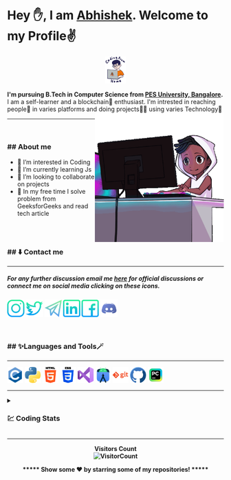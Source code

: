# Hey ✋, I am <a href="https://www.linkedin.com/in/abhishek-honnapure-547636232/" target="_blank">Abhishek</a>. Welcome to my Profile✌️

<div id="header" align="center">
<img src="https://github.com/its-abhishek/its-abhishek/blob/026c050a3d7c23a83eefb77e9692b9dd2f726dc9/giphy.gif" width="10%">
</div>

<b>I'm pursuing B.Tech in Computer Science from [PES University, Bangalore](https://www.pes.edu).</b><br>
I am a self-learner and a blockchain🔗 enthusiast. I'm intrested in reaching people🤝 in varies platforms and doing projects👨‍💻 using varies Technology🤖<br>
<img align="right" src="https://github.com/its-abhishek/its-abhishek/blob/2f65a14544ede2d7f61bbaa79ac81acfebed0482/gif2.gif" width="300">
<hr>
<br>

<h3>## About me</h3>

- 👀 I’m interested in Coding<br>
- 🌱 I’m currently learning Js<br>
- 💞️ I’m looking to collaborate on projects<br>
- 💫 In my free time I solve problem from GeeksforGeeks and read tech article<br><br>

<br>
<h3>## ⬇️ Contact me</h3>
<hr>
<h5>For any further discussion email me <a href = "mailto:abhihonnapure@gmail.com">here</a> for official discussions or connect me on social media clicking on these icons.<h5>
<p align = "justify">
 <a href = "https://www.instagram.com/_its__abhi__7/"><img src = "https://github.com/its-abhishek/its-abhishek/blob/fadc9cad3c594970c7695bbd559165a1ad33da92/instagram%20.png"height = 40 width = 40/></a>
 <a href = "https://twitter.com/honnapure"><img src = "https://github.com/its-abhishek/its-abhishek/blob/fadc9cad3c594970c7695bbd559165a1ad33da92/twitter.png" 
 height = 40 width = 40/></a>
 <a href = "https://t.me/Honnpure"><img src = "https://github.com/its-abhishek/its-abhishek/blob/fadc9cad3c594970c7695bbd559165a1ad33da92/telegram.png" height = 40 width = 40/></a>
 <a href = "https://www.linkedin.com/in/abhishek-honnapure-547636232/"><img src = "https://github.com/its-abhishek/its-abhishek/blob/fadc9cad3c594970c7695bbd559165a1ad33da92/linkedin.png" height = 40 width = 40/></a>
 <a href = "https://www.facebook.com/abhi.honnapure/"><img src = "https://github.com/its-abhishek/its-abhishek/blob/fadc9cad3c594970c7695bbd559165a1ad33da92/facebook.png" height = 40 width = 40/></a>
 <a href = "https://discord.com/channels/it's_abhi_07/"><img src = "https://github.com/its-abhishek/its-abhishek/blob/fadc9cad3c594970c7695bbd559165a1ad33da92/discord.png" height = 40 width = 40/></a>
</p>
<br>
 
<h3>## ✨Languages and Tools🪄</h3>
<hr>
<p align="justify">
 <img src="https://github.com/its-abhishek/its-abhishek/blob/32bee841333854ef2ede5b88d620e811283b3523/c.png" alt="c" height = 37, width = 37/>
 <img src="https://github.com/its-abhishek/its-abhishek/blob/32bee841333854ef2ede5b88d620e811283b3523/python.png" alt="python" height = 37, width = 37/>
 <img src="https://github.com/its-abhishek/its-abhishek/blob/32bee841333854ef2ede5b88d620e811283b3523/html-5.png" alt="html-5" height = 37, width = 37/>
 <img src="https://github.com/its-abhishek/its-abhishek/blob/32bee841333854ef2ede5b88d620e811283b3523/css-3.png" alt="css" height = 37, width = 37/>
 <img src="https://github.com/its-abhishek/its-abhishek/blob/32bee841333854ef2ede5b88d620e811283b3523/visual-basic.png" alt="vs-code" height = 37, width = 37/>
 <img src="https://github.com/its-abhishek/its-abhishek/blob/32bee841333854ef2ede5b88d620e811283b3523/androidstudio.png" alt="android-studio" height = 36, width = 36/>
 <img src="https://github.com/its-abhishek/its-abhishek/blob/32bee841333854ef2ede5b88d620e811283b3523/git.png" alt="git" height = 37, width = 37/>
 <img src="https://github.com/its-abhishek/its-abhishek/blob/32bee841333854ef2ede5b88d620e811283b3523/github.png" alt="github" height = 37, width = 37/>
 <img src="https://github.com/its-abhishek/its-abhishek/blob/c3d255c82c6111d7a28eeafba8879b6edd2e3b04/pycharm.png" alt="pycharm" height = 37, width = 37/>
</p>

<hr>
 
<details><summary><b><h3>💹 Coding Stats</h3></summary>
<details><summary><b><h4>📉Github Stats</h4></summary>
<p align = "center">
<img width = 95% src="https://activity-graph.herokuapp.com/graph?username=its-abhishek&theme=react-dark" />
<img width="40%" src="https://github-readme-stats.vercel.app/api/top-langs/?username=its-abhishek&langs_count=6&layout=compact&theme=algolia" />
<img width="55.79%" src="https://github-readme-stats.vercel.app/api?username=its-abhishek&include_all_commits=true&count_private=true&show_icons=true&line_height=20&theme=algolia"/>
</p>
 </details>
 </details>

<hr>
<div align = "center">
 
 **Visitors Count**  
![VisitorCount](https://profile-counter.glitch.me/{its-abhishek}/count.svg)
 
***** Show some ❤️ by starring some of my repositories! *****
</div>
